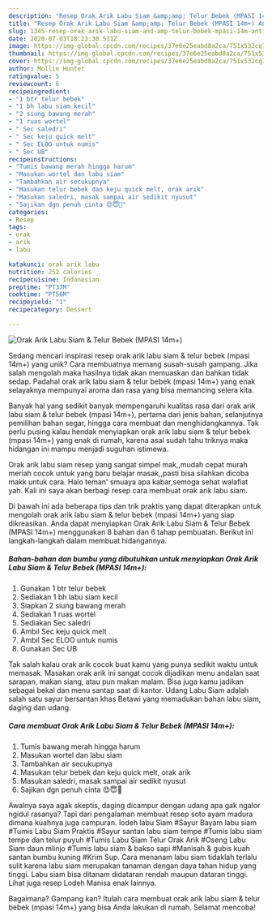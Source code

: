 ```yaml
---
description: "Resep Orak Arik Labu Siam &amp;amp; Telur Bebek (MPASI 14m+) Anti Gagal"
title: "Resep Orak Arik Labu Siam &amp;amp; Telur Bebek (MPASI 14m+) Anti Gagal"
slug: 1345-resep-orak-arik-labu-siam-and-amp-telur-bebek-mpasi-14m-anti-gagal
date: 2020-07-03T18:23:30.531Z
image: https://img-global.cpcdn.com/recipes/37e6e25eabd8a2ca/751x532cq70/orak-arik-labu-siam-telur-bebek-mpasi-14m-foto-resep-utama.jpg
thumbnail: https://img-global.cpcdn.com/recipes/37e6e25eabd8a2ca/751x532cq70/orak-arik-labu-siam-telur-bebek-mpasi-14m-foto-resep-utama.jpg
cover: https://img-global.cpcdn.com/recipes/37e6e25eabd8a2ca/751x532cq70/orak-arik-labu-siam-telur-bebek-mpasi-14m-foto-resep-utama.jpg
author: Mollie Hunter
ratingvalue: 5
reviewcount: 6
recipeingredient:
- "1 btr telur bebek"
- "1 bh labu siam kecil"
- "2 siung bawang merah"
- "1 ruas wortel"
- " Sec saledri"
- " Sec keju quick melt"
- " Sec ELOO untuk numis"
- " Sec UB"
recipeinstructions:
- "Tumis bawang merah hingga harum"
- "Masukan wortel dan labu siam"
- "Tambahkan air secukupnya"
- "Masukan telur bebek dan keju quick melt, orak arik"
- "Masukan saledri, masak sampai air sedikit nyusut"
- "Sajikan dgn penuh cinta 😍😇🤗"
categories:
- Resep
tags:
- orak
- arik
- labu

katakunci: orak arik labu 
nutrition: 252 calories
recipecuisine: Indonesian
preptime: "PT37M"
cooktime: "PT56M"
recipeyield: "1"
recipecategory: Dessert

---
```



![Orak Arik Labu Siam &amp; Telur Bebek (MPASI 14m+)](https://img-global.cpcdn.com/recipes/37e6e25eabd8a2ca/751x532cq70/orak-arik-labu-siam-telur-bebek-mpasi-14m-foto-resep-utama.jpg)

Sedang mencari inspirasi resep orak arik labu siam &amp; telur bebek (mpasi 14m+) yang unik? Cara membuatnya memang susah-susah gampang. Jika salah mengolah maka hasilnya tidak akan memuaskan dan bahkan tidak sedap. Padahal orak arik labu siam &amp; telur bebek (mpasi 14m+) yang enak selayaknya mempunyai aroma dan rasa yang bisa memancing selera kita.

Banyak hal yang sedikit banyak mempengaruhi kualitas rasa dari orak arik labu siam &amp; telur bebek (mpasi 14m+), pertama dari jenis bahan, selanjutnya pemilihan bahan segar, hingga cara membuat dan menghidangkannya. Tak perlu pusing kalau hendak menyiapkan orak arik labu siam &amp; telur bebek (mpasi 14m+) yang enak di rumah, karena asal sudah tahu triknya maka hidangan ini mampu menjadi suguhan istimewa.

Orak arik labu siam resep yang sangat simpel mak,,mudah cepat murah meriah cocok untuk yang baru belajar masak,,pasti bisa silahkan dicoba makk untuk cara. Halo teman&#39; smuaya apa kabar,semoga sehat walafiat yah. Kali ini saya akan berbagi resep cara membuat orak arik labu siam.


Di bawah ini ada beberapa tips dan trik praktis yang dapat diterapkan untuk mengolah orak arik labu siam &amp; telur bebek (mpasi 14m+) yang siap dikreasikan. Anda dapat menyiapkan Orak Arik Labu Siam &amp; Telur Bebek (MPASI 14m+) menggunakan 8 bahan dan 6 tahap pembuatan. Berikut ini langkah-langkah dalam membuat hidangannya.

<!--inarticleads1-->

##### Bahan-bahan dan bumbu yang dibutuhkan untuk menyiapkan Orak Arik Labu Siam &amp; Telur Bebek (MPASI 14m+):

1. Gunakan 1 btr telur bebek
1. Sediakan 1 bh labu siam kecil
1. Siapkan 2 siung bawang merah
1. Sediakan 1 ruas wortel
1. Sediakan  Sec saledri
1. Ambil  Sec keju quick melt
1. Ambil  Sec ELOO untuk numis
1. Gunakan  Sec UB


Tak salah kalau orak arik cocok buat kamu yang punya sedikit waktu untuk memasak. Masakan orak arik ini sangat cocok dijadikan menu andalan saat sarapan, makan siang, atau pun makan malam. Bisa juga kamu jadikan sebagai bekal dan menu santap saat di kantor. Udang Labu Siam adalah salah satu sayur bersantan khas Betawi yang memadukan bahan labu siam, daging dan udang. 

<!--inarticleads2-->

##### Cara membuat Orak Arik Labu Siam &amp; Telur Bebek (MPASI 14m+):

1. Tumis bawang merah hingga harum
1. Masukan wortel dan labu siam
1. Tambahkan air secukupnya
1. Masukan telur bebek dan keju quick melt, orak arik
1. Masukan saledri, masak sampai air sedikit nyusut
1. Sajikan dgn penuh cinta 😍😇🤗


Awalnya saya agak skeptis, daging dicampur dengan udang apa gak ngalor ngidul rasanya? Tapi dari pengalaman membuat resep soto ayam madura dimana kuahnya juga campuran. lodeh labu Siam #Sayur Bayam labu siam #Tumis Labu Siam Praktis #Sayur santan labu siam tempe #Tumis labu siam tempe dan telur puyuh #Tumis Labu Siam Telur Orak Arik #Oseng Labu Siam daun mlinjo #Tumis labu siam &amp; bakso sapi #Manisah &amp; gubis kuah santan bumbu kuning #Krim Sup. Cara menanam labu siam tidaklah terlalu sulit karena labu siam merupakan tanaman dengan daya tahan hidup yang tinggi. Labu siam bisa ditanam didataran rendah maupun dataran tinggi. Lihat juga resep Lodeh Manisa enak lainnya. 

Bagaimana? Gampang kan? Itulah cara membuat orak arik labu siam &amp; telur bebek (mpasi 14m+) yang bisa Anda lakukan di rumah. Selamat mencoba!
